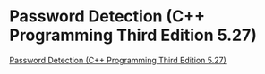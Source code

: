 # Password Detection (C++ Programming Third Edition 5.27)
[Password Detection (C++ Programming Third Edition 5.27)](https://aiwithcloud.com/2022/09/16/password_detection_c_programming_third_edition_5-27/)